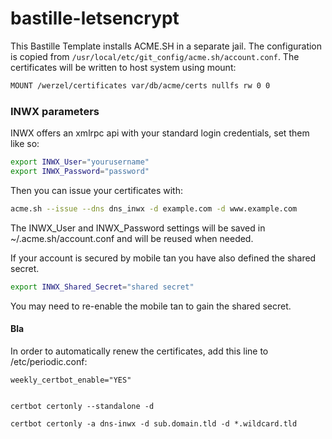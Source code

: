 # bastille-letsencrypt
This Bastille Template installs ACME.SH in a separate jail.
The configuration is copied from ``/usr/local/etc/git_config/acme.sh/account.conf``.
The certificates will be written to host system using mount:
```sh
MOUNT /werzel/certificates var/db/acme/certs nullfs rw 0 0
```

### INWX parameters
INWX offers an xmlrpc api with your standard login credentials, set them like so:
```sh
export INWX_User="yourusername"
export INWX_Password="password"
```
Then you can issue your certificates with:
```sh
acme.sh --issue --dns dns_inwx -d example.com -d www.example.com
```
The INWX_User and INWX_Password settings will be saved in ~/.acme.sh/account.conf and will be reused when needed.

If your account is secured by mobile tan you have also defined the shared secret.
```sh
export INWX_Shared_Secret="shared secret"
```
You may need to re-enable the mobile tan to gain the shared secret.

#### Bla
In order to automatically renew the certificates, add this line to
/etc/periodic.conf:

    weekly_certbot_enable="YES"


    certbot certonly --standalone -d

    certbot certonly -a dns-inwx -d sub.domain.tld -d *.wildcard.tld